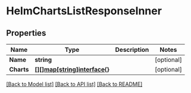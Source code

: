# HelmChartsListResponseInner

## Properties
Name | Type | Description | Notes
------------ | ------------- | ------------- | -------------
**Name** | **string** |  | [optional] 
**Charts** | [**[][]map[string]interface{}**](array.md) |  | [optional] 

[[Back to Model list]](../README.md#documentation-for-models) [[Back to API list]](../README.md#documentation-for-api-endpoints) [[Back to README]](../README.md)


